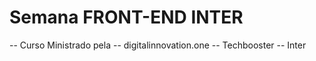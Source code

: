 # Semana FRONT-END INTER

-- Curso Ministrado pela
-- digitalinnovation.one
-- Techbooster
-- Inter



